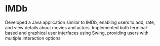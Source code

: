 # IMDb

Developed a Java application similar to IMDb, enabling users to add, rate, and view details about movies and actors. Implemented both terminal-based and graphical user interfaces using Swing, providing users with multiple interaction options
